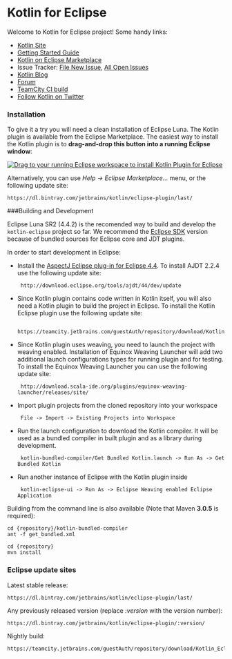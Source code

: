 Kotlin for Eclipse
==============
Welcome to Kotlin for Eclipse project! Some handy links:

 * [Kotlin Site](http://kotlinlang.org/)
 * [Getting Started Guide](http://kotlinlang.org/docs/tutorials/getting-started-eclipse.html)
 * [Kotlin on Eclipse Marketplace](https://marketplace.eclipse.org/content/kotlin-plugin-eclipse)
 * Issue Tracker: [File New Issue](https://youtrack.jetbrains.com/newIssue?project=KT&clearDraft=true&c=Subsystems+Eclipse+Plugin), [All Open Issues](https://youtrack.jetbrains.com/search/Kotlin%20Eclipse-19206?q=%23Unresolved)
 * [Kotlin Blog](http://blog.jetbrains.com/kotlin/)
 * [Forum](http://devnet.jetbrains.net/community/kotlin?view=discussions)
 * [TeamCity CI build](https://teamcity.jetbrains.com/viewType.html?buildTypeId=Kotlin_EclipsePlugin)
 * [Follow Kotlin on Twitter](http://twitter.com/#!/project_kotlin)

### Installation

To give it a try you will need a clean installation of Eclipse Luna. The Kotlin plugin is available from the Eclipse Marketplace. The easiest way to install the Kotlin plugin is to **drag-and-drop this button into a running Eclipse window**:

<a href="http://marketplace.eclipse.org/marketplace-client-intro?mpc_install=2257536" class="drag" title="Drag to your running Eclipse workspace to install Kotlin Plugin for Eclipse"><img src="https://marketplace.eclipse.org/sites/all/themes/solstice/_themes/solstice_marketplace/public/images/btn-install.png" alt="Drag to your running Eclipse workspace to install Kotlin Plugin for Eclipse" /></a>

Alternatively, you can use *Help -> Eclipse Marketplace…* menu, or the following update site:

    https://dl.bintray.com/jetbrains/kotlin/eclipse-plugin/last/

###Building and Development

Eclipse Luna SR2 (4.4.2) is the recomended way to build and develop the `kotlin-eclipse` project so far. We recommend the [Eclipse SDK](http://download.eclipse.org/eclipse/downloads/drops4/R-4.4.2-201502041700/) version because of bundled sources for Eclipse core and JDT plugins.

In order to start development in Eclipse:
 - Install the [AspectJ Eclipse plug-in for Eclipse 4.4](http://www.eclipse.org/ajdt/downloads/index.php). To install AJDT 2.2.4 use the following update site: 

 		http://download.eclipse.org/tools/ajdt/44/dev/update

 - Since Kotlin plugin contains code written in Kotlin itself, you will also need a Kotlin plugin to build the project in Eclipse. To install the Kotlin Eclipse plugin use the following update site:

 		https://teamcity.jetbrains.com/guestAuth/repository/download/Kotlin_EclipsePlugin/bootstrap.tcbuildtag/

 - Since Kotlin plugin uses weaving, you need to launch the project with weaving enabled. Installation of Equinox Weaving Launcher will add two additional launch configurations types for running plugin and for testing. To install the Equinox Weaving Launcher you can use the following update site: 

 		http://download.scala-ide.org/plugins/equinox-weaving-launcher/releases/site/

 - Import plugin projects from the cloned repository into your workspace 
 
        File -> Import -> Existing Projects into Workspace

 - Run the launch configuration to download the Kotlin compiler. It will be used as a bundled compiler in built plugin and as a library during development.
 
        kotlin-bundled-compiler/Get Bundled Kotlin.launch -> Run As -> Get Bundled Kotlin

 - Run another instance of Eclipse with the Kotlin plugin inside 
 
        kotlin-eclipse-ui -> Run As -> Eclipse Weaving enabled Eclipse Application

Building from the command line is also available (Note that Maven **3.0.5** is required):

    cd {repository}/kotlin-bundled-compiler
    ant -f get_bundled.xml  

    cd {repository}
    mvn install

### Eclipse update sites

Latest stable release:

    https://dl.bintray.com/jetbrains/kotlin/eclipse-plugin/last/

Any previously released version (replace *:version* with the version number):

    https://dl.bintray.com/jetbrains/kotlin/eclipse-plugin/:version/

Nightly build:

    https://teamcity.jetbrains.com/guestAuth/repository/download/Kotlin_EclipsePlugin/.lastSuccessful/


